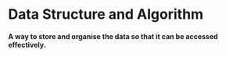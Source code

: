 <h1>Data Structure and Algorithm</h1>

<h4>A way to store and organise the data so that it can be accessed effectively.</h4>